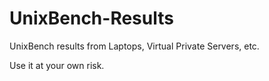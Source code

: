 # UnixBench-Results

UnixBench results from Laptops, Virtual Private Servers, etc.

Use it at your own risk.
